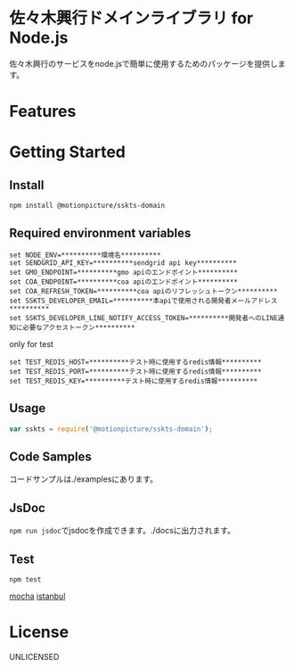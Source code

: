 # 佐々木興行ドメインライブラリ for Node.js

佐々木興行のサービスをnode.jsで簡単に使用するためのパッケージを提供します。

# Features

# Getting Started

## Install

```shell
npm install @motionpicture/sskts-domain
```

## Required environment variables
```shell
set NODE_ENV=**********環境名**********
set SENDGRID_API_KEY=**********sendgrid api key**********
set GMO_ENDPOINT=**********gmo apiのエンドポイント**********
set COA_ENDPOINT=**********coa apiのエンドポイント**********
set COA_REFRESH_TOKEN=**********coa apiのリフレッシュトークン**********
set SSKTS_DEVELOPER_EMAIL=**********本apiで使用される開発者メールアドレス**********
set SSKTS_DEVELOPER_LINE_NOTIFY_ACCESS_TOKEN=**********開発者へのLINE通知に必要なアクセストークン**********
```

only for test  
```shell
set TEST_REDIS_HOST=**********テスト時に使用するredis情報**********
set TEST_REDIS_PORT=**********テスト時に使用するredis情報**********
set TEST_REDIS_KEY=**********テスト時に使用するredis情報**********
```

## Usage

```Javascript
var sskts = require('@motionpicture/sskts-domain');
```


## Code Samples

コードサンプルは./examplesにあります。

## JsDoc

`npm run jsdoc`でjsdocを作成できます。./docsに出力されます。

## Test

`npm test`

[mocha](https://mochajs.org/)
[istanbul](https://istanbul.js.org/)


# License
UNLICENSED
